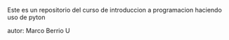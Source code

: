 Este es un repositorio del curso de introduccion a programacion haciendo uso de pyton

autor: Marco Berrio U

